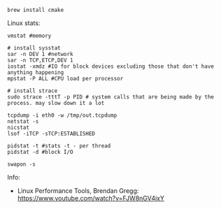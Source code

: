 ```
brew install cmake
```

Linux stats:

```
vmstat #memory

# install sysstat
sar -n DEV 1 #network
sar -n TCP,ETCP,DEV 1
iostat -xmdz #IO for block devices excluding those that don't have anything happening
mpstat -P ALL #CPU load per processor

# install strace
sudo strace -tttT -p PID # system calls that are being made by the process. may slow down it a lot

tcpdump -i eth0 -w /tmp/out.tcpdump
netstat -s
nicstat
lsof -iTCP -sTCP:ESTABLISHED

pidstat -t #stats -t - per thread
pidstat -d #block I/O

swapon -s
```

Info:

* Linux Performance Tools, Brendan Gregg: https://www.youtube.com/watch?v=FJW8nGV4jxY
